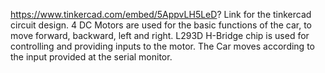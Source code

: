 https://www.tinkercad.com/embed/5AppvLH5LeD?
Link for the tinkercad circuit design.
4 DC Motors are used for the basic functions of the car, to move forward, backward, left and right.
L293D H-Bridge chip is used for controlling and providing inputs to the motor.
The Car moves according to the input provided at the serial monitor.
